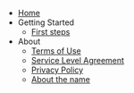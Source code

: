 - [Home](/)
- Getting Started
  - [First steps](getting_started.md)
- About
  - [Terms of Use](terms.md)
  - [Service Level Agreement](sla.md)
  - [Privacy Policy](privacy.md)
  - [About the name](name.md)


